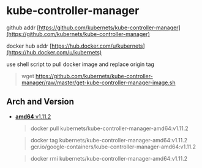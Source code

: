 # kube-controller-manager

github addr [https://github.com/kubernets/kube-controller-manager](https://github.com/kubernets/kube-controller-manager)

docker hub addr [https://hub.docker.com/u/kubernets](https://hub.docker.com/u/kubernets)

use shell script to pull docker image and replace origin tag

> wget https://github.com/kubernets/kube-controller-manager/raw/master/get-kube-controller-manager-image.sh

## Arch and Version

- [**amd64** v1.11.2](https://hub.docker.com/r/kubernets/kube-controller-manager-amd64)

    > docker pull kubernets/kube-controller-manager-amd64:v1.11.2

    > docker tag kubernets/kube-controller-manager-amd64:v1.11.2 gcr.io/google-containers/kube-controller-manager-amd64:v1.11.2 

    > docker rmi kubernets/kube-controller-manager-amd64:v1.11.2
